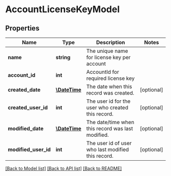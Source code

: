 # AccountLicenseKeyModel

## Properties
Name | Type | Description | Notes
------------ | ------------- | ------------- | -------------
**name** | **string** | The unique name for license key per account | 
**account_id** | **int** | AccountId for required license key | 
**created_date** | [**\DateTime**](\DateTime.md) | The date when this record was created. | [optional] 
**created_user_id** | **int** | The user id for the user who created this record. | [optional] 
**modified_date** | [**\DateTime**](\DateTime.md) | The date/time when this record was last modified. | [optional] 
**modified_user_id** | **int** | The user id of user who last modified this record. | [optional] 

[[Back to Model list]](../README.md#documentation-for-models) [[Back to API list]](../README.md#documentation-for-api-endpoints) [[Back to README]](../README.md)


